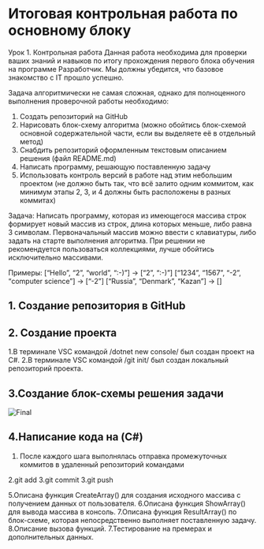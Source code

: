 # Итоговая контрольная работа по основному блоку

Урок 1. Контрольная работа
Данная работа необходима для проверки ваших знаний и навыков по итогу прохождения первого блока обучения на программе Разработчик. Мы должны убедится, что базовое знакомство с IT прошло успешно.

Задача алгоритмически не самая сложная, однако для полноценного выполнения проверочной работы необходимо:

1. Создать репозиторий на GitHub
2. Нарисовать блок-схему алгоритма (можно обойтись блок-схемой основной содержательной части, если вы выделяете её в отдельный метод)
3. Снабдить репозиторий оформленным текстовым описанием решения (файл README.md)
4. Написать программу, решающую поставленную задачу
5. Использовать контроль версий в работе над этим небольшим проектом (не должно быть так, что всё залито одним коммитом, как минимум этапы 2, 3, и 4 должны быть расположены в разных коммитах)

Задача: Написать программу, которая из имеющегося массива строк формирует новый массив из строк, длина которых меньше, либо равна 3 символам. Первоначальный массив можно ввести с клавиатуры, либо задать на старте выполнения алгоритма. При решении не рекомендуется пользоваться коллекциями, лучше обойтись исключительно массивами.

Примеры:
[“Hello”, “2”, “world”, “:-)”] → [“2”, “:-)”]
[“1234”, “1567”, “-2”, “computer science”] → [“-2”]
[“Russia”, “Denmark”, “Kazan”] → []

## 1. Создание репозитория в GitHub

## 2. Создание проекта

1.В терминале VSC командой /dotnet new console/ был создан проект на C#.
2.В терминале VSC командой /git init/ был создан локальный репозиторий проекта.

## 3.Cоздание блок-схемы решения задачи

![Final](https://)

## 4.Написание кода на (C#)

1. После каждого шага выполнялась отправка промежуточных коммитов в удаленный репозиторий командами

2.git add
3.git commit
3.git push

5.Описана функция CreateArray() для создания исходного массива с получением данных от пользователя.
6.Описана функция ShowArray() для вывода массива в консоль.
7.Описана функция ResultArray() по блок-схеме, которая непосредственно выполняет поставленную задачу.
8.Описание вызова функций.
7.Тестирование на премерах и дополнительных данных.
